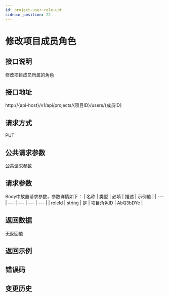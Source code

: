 ```yaml
---
id: project-user-role-upt
sidebar_position: 22
---
```


# 修改项目成员角色

## 接口说明
修改项目成员所属的角色

## 接口地址
http://{api-host}/v1/api/projects/{项目ID}/users/{成员ID}

## 请求方式
PUT

## 公共请求参数
[公共请求参数](../common-args)

## 请求参数
Body中放置请求参数，参数详情如下：
| 名称 | 类型 | 必填 | 描述 | 示例值 |
| --- | --- | --- | --- | --- |
| roleId | string | 是 | 项目角色ID | AbQ3bDYe |

## 返回数据
无返回值

## 返回示例

## 错误码

## 变更历史